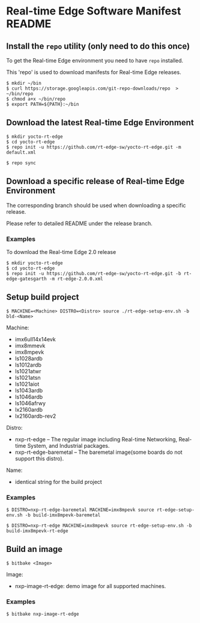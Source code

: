 # Real-time Edge Software Manifest README

## Install the `repo` utility (only need to do this once)

To get the Real-time Edge environment you need to have `repo` installed.

This 'repo' is used to download manifests for Real-time Edge releases.

```
$ mkdir ~/bin
$ curl https://storage.googleapis.com/git-repo-downloads/repo  > ~/bin/repo
$ chmod a+x ~/bin/repo
$ export PATH=${PATH}:~/bin
```

## Download the latest Real-time Edge Environment

```
$ mkdir yocto-rt-edge
$ cd yocto-rt-edge
$ repo init -u https://github.com/rt-edge-sw/yocto-rt-edge.git -m default.xml

$ repo sync
```

## Download a specific release of Real-time Edge Environment

The corresponding branch should be used when downloading a specific release.

Please refer to detailed README under the release branch.

### Examples

To download the Real-time Edge 2.0 release

```
$ mkdir yocto-rt-edge
$ cd yocto-rt-edge
$ repo init -u https://github.com/rt-edge-sw/yocto-rt-edge.git -b rt-edge-gatesgarth -m rt-edge-2.0.0.xml
```

## Setup build project

```
$ MACHINE=<Machine> DISTRO=<Distro> source ./rt-edge-setup-env.sh -b bld-<Name>
```

Machine:
- imx6ull14x14evk
- imx8mmevk
- imx8mpevk
- ls1028ardb
- ls1012ardb
- ls1021atwr
- ls1021atsn
- ls1021aiot
- ls1043ardb
- ls1046ardb
- ls1046afrwy
- lx2160ardb
- lx2160ardb-rev2

Distro:
- nxp-rt-edge – The regular image including Real-time Networking, Real-time System, and Industrial packages.
- nxp-rt-edge-baremetal – The baremetal image(some boards do not support this distro).

Name:
- identical string for the build project

### Examples

```
$ DISTRO=nxp-rt-edge-baremetal MACHINE=imx8mpevk source rt-edge-setup-env.sh -b build-imx8mpevk-baremetal
```

```
$ DISTRO=nxp-rt-edge MACHINE=imx8mpevk source rt-edge-setup-env.sh -b build-imx8mpevk-rt-edge
```

## Build an image

```
$ bitbake <Image>
```

Image:
- nxp-image-rt-edge: demo image for all supported machines.

### Examples

```
$ bitbake nxp-image-rt-edge
```
